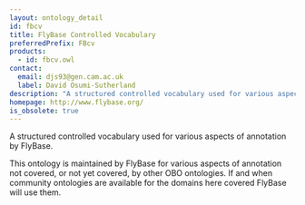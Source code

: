 ```yaml
---
layout: ontology_detail
id: fbcv
title: FlyBase Controlled Vocabulary
preferredPrefix: FBcv
products: 
  - id: fbcv.owl
contact: 
  email: djs93@gen.cam.ac.uk
  label: David Osumi-Sutherland
description: "A structured controlled vocabulary used for various aspects of annotation by FlyBase."
homepage: http://www.flybase.org/
is_obsolete: true
---
```


A structured controlled vocabulary used for various aspects of annotation by FlyBase.

This ontology is maintained by FlyBase for various aspects of annotation not covered, or not yet covered, by other OBO ontologies.  If and when community ontologies are available for the domains here covered FlyBase will use them.
